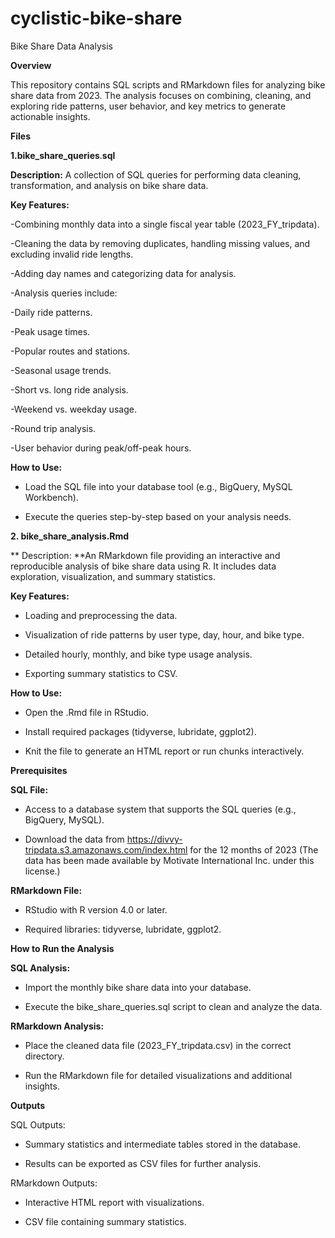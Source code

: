 # cyclistic-bike-share
 
Bike Share Data Analysis

**Overview**

 This repository contains SQL scripts and RMarkdown files for analyzing bike share data from 2023. The analysis focuses on combining, cleaning, and exploring ride patterns, user behavior,   and key metrics to generate actionable insights.

**Files**

**1.bike_share_queries**.**sql**

**Description:** A collection of SQL queries for performing data cleaning, transformation, and analysis on bike share data.

**Key Features:**
 
  -Combining monthly data into a single fiscal year table (2023_FY_tripdata).
  
  -Cleaning the data by removing duplicates, handling missing values, and excluding invalid ride lengths.
  
  -Adding day names and categorizing data for analysis.
  
  -Analysis queries include:
  
  -Daily ride patterns.
  
  -Peak usage times.
  
  -Popular routes and stations.
  
  -Seasonal usage trends.
  
  -Short vs. long ride analysis.
  
  -Weekend vs. weekday usage.
  
  -Round trip analysis.
  
  -User behavior during peak/off-peak hours.

**How to Use:**

 * Load the SQL file into your database tool (e.g., BigQuery, MySQL Workbench).
 
 * Execute the queries step-by-step based on your analysis needs.

**2. bike_share_analysis.Rmd**

** Description: **An RMarkdown file providing an interactive and reproducible analysis of bike share data using R. It includes data exploration, visualization, and summary statistics.

**Key Features:**

 * Loading and preprocessing the data.
 
 * Visualization of ride patterns by user type, day, hour, and bike type.
 
 * Detailed hourly, monthly, and bike type usage analysis.
 
 * Exporting summary statistics to CSV.

**How to Use:**

 * Open the .Rmd file in RStudio.
 
 * Install required packages (tidyverse, lubridate, ggplot2).
 
 * Knit the file to generate an HTML report or run chunks interactively.

**Prerequisites**

**SQL File:**

  * Access to a database system that supports the SQL queries (e.g., BigQuery, MySQL).
  
  * Download the data from https://divvy-tripdata.s3.amazonaws.com/index.html for the 12 months of 2023 (The data has been made available by Motivate International Inc. under this license.)

**RMarkdown File:**

  * RStudio with R version 4.0 or later.
  
  * Required libraries: tidyverse, lubridate, ggplot2.

**How to Run the Analysis**

**SQL Analysis:**
  
  * Import the monthly bike share data into your database.
  
  * Execute the bike_share_queries.sql script to clean and analyze the data.

**RMarkdown Analysis:**

  * Place the cleaned data file (2023_FY_tripdata.csv) in the correct directory.
  
  * Run the RMarkdown file for detailed visualizations and additional insights.

**Outputs**

SQL Outputs:

 * Summary statistics and intermediate tables stored in the database.
 
 * Results can be exported as CSV files for further analysis.

RMarkdown Outputs:

 * Interactive HTML report with visualizations.
 
 * CSV file containing summary statistics.
